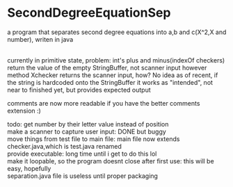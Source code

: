 # SecondDegreeEquationSep
a program that separates second degree equations into a,b and c(X^2,X and number), writen in java<br>
<br>

currently in primitive state, problem: int's plus and minus(indexOf checkers) return the value of the empty StringBuffer, not scanner input however method Xchecker returns the scanner input, how? No idea as of recent, if the string is hardcoded onto the StringBuffer it works as "intended", not near to finished yet, but provides expected output <br>

comments are now more readable if you have the better comments extension :)

todo: get number by their letter value instead of position<br>
      make a scanner to capture user input: DONE but buggy<br>
      move things from test file to main file: main file now extends checker.java,which is test.java renamed<br>
      provide executable: long time until i get to do this lol<br>
      make it loopable, so the program doesnt close after first use: this will be easy, hopefully<br>
      separation.java file is useless until proper packaging<br>

